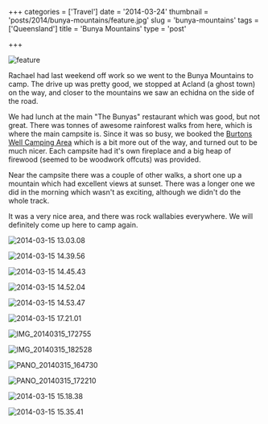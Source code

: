 +++
categories = ['Travel']
date = '2014-03-24'
thumbnail = 'posts/2014/bunya-mountains/feature.jpg'
slug = 'bunya-mountains'
tags = ['Queensland']
title = 'Bunya Mountains'
type = 'post'

+++

![feature](feature.jpg)

Rachael had last weekend off work so we went to the Bunya Mountains to camp. The drive up was pretty good, we stopped at Acland (a ghost town) on the way, and closer to the mountains we saw an echidna on the side of the road.

We had lunch at the main "The Bunyas" restaurant which was good, but not great. There was tonnes of awesome rainforest walks from here, which is where the main campsite is. Since it was so busy, we booked the [Burtons Well Camping Area](http://www.nprsr.qld.gov.au/parks/bunya-mountains/camping.html#burtons_well_camping_area) which is a bit more out of the way, and turned out to be much nicer. Each campsite had it's own fireplace and a big heap of firewood (seemed to be woodwork offcuts) was provided.

Near the campsite there was a couple of other walks, a short one up a mountain which had excellent views at sunset. There was a longer one we did in the morning which wasn't as exciting, although we didn't do the whole track.

It was a very nice area, and there was rock wallabies everywhere. We will definitely come up here to camp again.

![2014-03-15 13.03.08](echidna.jpg "Echidna")

![2014-03-15 14.39.56](2014-03-15-14-39-56.jpg "Giant fallen tree")

![2014-03-15 14.45.43](2014-03-15-14-45-431.jpg)

![2014-03-15 14.52.04](2014-03-15-14-52-04.jpg)

![2014-03-15 14.53.47](2014-03-15-14-53-47.jpg)

![2014-03-15 17.21.01](2014-03-15-17-21-01.jpg)

![IMG_20140315_172755](img_20140315_172755.jpg)

![IMG_20140315_182528](img_20140315_1825281.jpg)

![PANO_20140315_164730](pano_20140315_1647301.jpg "Camp site")

![PANO_20140315_172210](pano_20140315_172210.jpg)

![2014-03-15 15.18.38](2014-03-15-15-18-381.jpg)

![2014-03-15 15.35.41](2014-03-15-15-35-41.jpg)